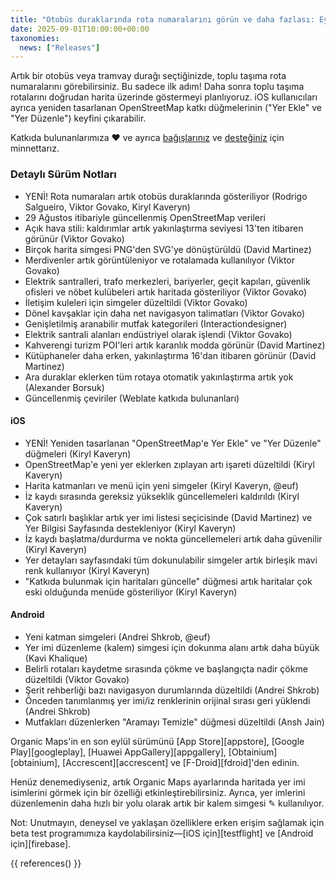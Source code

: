 ```yaml
---
title: "Otobüs duraklarında rota numaralarını görün ve daha fazlası: Eylül sürümü öne çıkanları"
date: 2025-09-01T10:00:00+00:00
taxonomies:
  news: ["Releases"]
---
```


Artık bir otobüs veya tramvay durağı seçtiğinizde, toplu taşıma rota numaralarını görebilirsiniz. Bu sadece ilk adım! Daha sonra toplu taşıma rotalarını doğrudan harita üzerinde göstermeyi planlıyoruz. iOS kullanıcıları ayrıca yeniden tasarlanan OpenStreetMap katkı düğmelerinin ("Yer Ekle" ve "Yer Düzenle") keyfini çıkarabilir.

Katkıda bulunanlarımıza ❤️ ve ayrıca [bağışlarınız](@/donate/index.md) ve [desteğiniz](@/contribute/index.md) için minnettarız.

### Detaylı Sürüm Notları

- YENİ! Rota numaraları artık otobüs duraklarında gösteriliyor (Rodrigo Salgueiro, Viktor Govako, Kiryl Kaveryn)
- 29 Ağustos itibariyle güncellenmiş OpenStreetMap verileri
- Açık hava stili: kaldırımlar artık yakınlaştırma seviyesi 13'ten itibaren görünür (Viktor Govako)
- Birçok harita simgesi PNG'den SVG'ye dönüştürüldü (David Martinez)
- Merdivenler artık görüntüleniyor ve rotalamada kullanılıyor (Viktor Govako)
- Elektrik santralleri, trafo merkezleri, bariyerler, geçit kapıları, güvenlik ofisleri ve nöbet kulübeleri artık haritada gösteriliyor (Viktor Govako)
- İletişim kuleleri için simgeler düzeltildi (Viktor Govako)
- Dönel kavşaklar için daha net navigasyon talimatları (Viktor Govako)
- Genişletilmiş aranabilir mutfak kategorileri (Interactiondesigner)
- Elektrik santrali alanları endüstriyel olarak işlendi (Viktor Govako)
- Kahverengi turizm POI'leri artık karanlık modda görünür (David Martinez)
- Kütüphaneler daha erken, yakınlaştırma 16'dan itibaren görünür (David Martinez)
- Ara duraklar eklerken tüm rotaya otomatik yakınlaştırma artık yok (Alexander Borsuk)
- Güncellenmiş çeviriler (Weblate katkıda bulunanları)

#### iOS
- YENİ! Yeniden tasarlanan "OpenStreetMap'e Yer Ekle" ve "Yer Düzenle" düğmeleri (Kiryl Kaveryn)
- OpenStreetMap'e yeni yer eklerken zıplayan artı işareti düzeltildi (Kiryl Kaveryn)
- Harita katmanları ve menü için yeni simgeler (Kiryl Kaveryn, @euf)
- İz kaydı sırasında gereksiz yükseklik güncellemeleri kaldırıldı (Kiryl Kaveryn)
- Çok satırlı başlıklar artık yer imi listesi seçicisinde (David Martinez) ve Yer Bilgisi Sayfasında destekleniyor (Kiryl Kaveryn)
- İz kaydı başlatma/durdurma ve nokta güncellemeleri artık daha güvenilir (Kiryl Kaveryn)
- Yer detayları sayfasındaki tüm dokunulabilir simgeler artık birleşik mavi renk kullanıyor (Kiryl Kaveryn)
- "Katkıda bulunmak için haritaları güncelle" düğmesi artık haritalar çok eski olduğunda menüde gösteriliyor (Kiryl Kaveryn)

#### Android
- Yeni katman simgeleri (Andrei Shkrob, @euf)
- Yer imi düzenleme (kalem) simgesi için dokunma alanı artık daha büyük (Kavi Khalique)
- Belirli rotaları kaydetme sırasında çökme ve başlangıçta nadir çökme düzeltildi (Viktor Govako)
- Şerit rehberliği bazı navigasyon durumlarında düzeltildi (Andrei Shkrob)
- Önceden tanımlanmış yer imi/iz renklerinin orijinal sırası geri yüklendi (Andrei Shkrob)
- Mutfakları düzenlerken "Aramayı Temizle" düğmesi düzeltildi (Ansh Jain)

Organic Maps'in en son eylül sürümünü [App Store][appstore], [Google Play][googleplay], [Huawei AppGallery][appgallery], [Obtainium][obtainium], [Accrescent][accrescent] ve [F-Droid][fdroid]'den edinin.

Henüz denemediyseniz, artık Organic Maps ayarlarında haritada yer imi isimlerini görmek için bir özelliği etkinleştirebilirsiniz. Ayrıca, yer imlerini düzenlemenin daha hızlı bir yolu olarak artık bir kalem simgesi ✎ kullanılıyor.

Not: Unutmayın, deneysel ve yaklaşan özelliklere erken erişim sağlamak için beta test programımıza kaydolabilirsiniz—[iOS için][testflight] ve [Android için][firebase].

{{ references() }}
